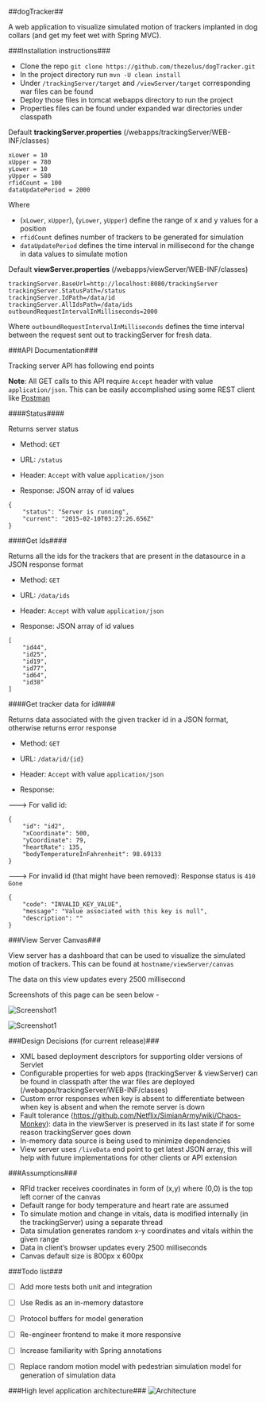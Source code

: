 ##dogTracker##

A web application to visualize simulated motion of trackers implanted in dog collars (and get my feet wet with Spring MVC).

###Installation instructions###

- Clone the repo `git clone https://github.com/thezelus/dogTracker.git`
- In the project directory run `mvn -U clean install`
- Under `/trackingServer/target` and `/viewServer/target` corresponding war files can be found
- Deploy those files in tomcat webapps directory to run the project
- Properties files can be found under expanded war directories under classpath

Default **trackingServer.properties** (/webapps/trackingServer/WEB-INF/classes)

```
xLower = 10
xUpper = 780
yLower = 10
yUpper = 580
rfidCount = 100
dataUpdatePeriod = 2000
```
Where 
- (`xLower`, `xUpper`), (`yLower`, `yUpper`) define the range of x and y values for a position 
- `rfidCount` defines number of trackers to be generated for simulation
- `dataUpdatePeriod` defines the time interval in millisecond for the change in data values to simulate motion

Default **viewServer.properties** (/webapps/viewServer/WEB-INF/classes)

```
trackingServer.BaseUrl=http://localhost:8080/trackingServer
trackingServer.StatusPath=/status
trackingServer.IdPath=/data/id
trackingServer.AllIdsPath=/data/ids
outboundRequestIntervalInMilliseconds=2000
```
Where `outboundRequestIntervalInMilliseconds` defines the time interval between the request sent out to trackingServer for fresh data.

###API Documentation###

Tracking server API has following end points

**Note**: All GET calls to this API require `Accept` header with value `application/json`.
This can be easily accomplished using some REST client like [Postman](http://www.getpostman.com)

####Status####

Returns server status

- Method: `GET`

- URL: `/status`

- Header: `Accept` with value `application/json`

- Response: JSON array of id values
```
{
    "status": "Server is running",
    "current": "2015-02-10T03:27:26.656Z"
}
```

####Get Ids####

Returns all the ids for the trackers that are present in the datasource in a JSON response format

- Method: `GET`

- URL: `/data/ids`

- Header: `Accept` with value `application/json`

- Response: JSON array of id values
```
[
    "id44",
    "id25",
    "id19",
    "id77",
    "id64",
    "id38"
]
```

####Get tracker data for id####

Returns data associated with the given tracker id in a JSON format, otherwise returns error response

- Method: `GET`

- URL: `/data/id/{id}`

- Header: `Accept` with value `application/json`

- Response: 

---> For valid id:

```
{
    "id": "id2",
    "xCoordinate": 500,
    "yCoordinate": 79,
    "heartRate": 135,
    "bodyTemperatureInFahrenheit": 98.69133
}
```

---> For invalid id (that might have been removed): Response status is `410 Gone`

```
{
    "code": "INVALID_KEY_VALUE",
    "message": "Value associated with this key is null",
    "description": ""
}
```

###View Server Canvas###

View server has a dashboard that can be used to visualize the simulated motion of trackers. This can be found at
`hostname/viewServer/canvas`

The data on this view updates every 2500 millisecond

Screenshots of this page can be seen below -

![Screenshot1](https://github.com/thezelus/dogTracker/blob/master/images/screenshot1.png)

![Screenshot1](https://github.com/thezelus/dogTracker/blob/master/images/screenshot2.png)


###Design Decisions (for current release)###
- XML based deployment descriptors for supporting older versions of Servlet
- Configurable properties for web apps (trackingServer & viewServer) can be found in classpath after the war files are deployed (/webapps/trackingServer/WEB-INF/classes)
- Custom error responses when key is absent to differentiate between when key is absent and when the remote server is down
- Fault tolerance (https://github.com/Netflix/SimianArmy/wiki/Chaos-Monkey): data in the viewServer is preserved in its last state if for some reason trackingServer goes down
- In-memory data source is being used to minimize dependencies
- View server uses `/liveData` end point to get latest JSON array, this will help with future implementations for other clients or API extension

###Assumptions###
- RFId tracker receives coordinates in form of (x,y) where (0,0) is the top left corner of the canvas
- Default range for body temperature and heart rate are assumed
- To simulate motion and change in vitals, data is modified internally (in the trackingServer) using a separate thread
- Data simulation generates random x-y coordinates and vitals within the given range
- Data in client’s browser updates every 2500 milliseconds
- Canvas default size is 800px x 600px

###Todo list###
- [ ] Add more tests both unit and integration

- [ ] Use Redis as an in-memory datastore

- [ ] Protocol buffers for model generation

- [ ] Re-engineer frontend to make it more responsive

- [ ] Increase familiarity with Spring annotations

- [ ] Replace random motion model with pedestrian simulation model for generation of simulation data


###High level application architecture###
![Architecture](https://github.com/thezelus/dogTracker/blob/master/images/architecture.png)

